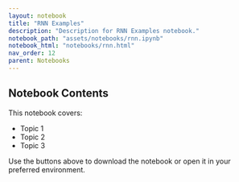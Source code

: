 ```yaml
---
layout: notebook
title: "RNN Examples"
description: "Description for RNN Examples notebook."
notebook_path: "assets/notebooks/rnn.ipynb"
notebook_html: "notebooks/rnn.html"
nav_order: 12
parent: Notebooks
---
```


## Notebook Contents

This notebook covers:

- Topic 1
- Topic 2
- Topic 3

Use the buttons above to download the notebook or open it in your preferred environment.
